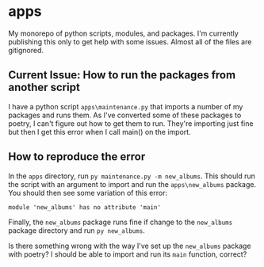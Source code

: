 # apps
My monorepo of python scripts, modules, and packages. I'm currently publishing this only to get help with some issues. Almost all of the files are gitignored.

## Current Issue: How to run the packages from another script

I have a python script `apps\maintenance.py` that imports a number of my packages and runs them. As I've converted some of these packages to poetry, I can't figure out how to get them to run. They're importing just fine but then I get this error when I call main() on the import.


## How to reproduce the error
In the `apps` directory, run `py maintenance.py -m new_albums`. This should run the script with an argument to import and run the `apps\new_albums` package. You should then see some variation of this error:

`module 'new_albums' has no attribute 'main'`

Finally, the `new_albums` package runs fine if change to the `new_albums` package directory and run  `py new_albums`.

Is there something wrong with the way I've set up the `new_albums` package with poetry? I should be able to import and run its `main` function, correct?
